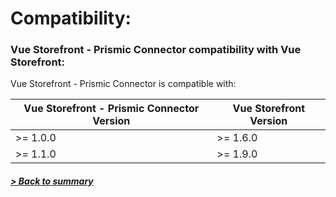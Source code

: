 # Compatibility:

### Vue Storefront - Prismic Connector compatibility with Vue Storefront:

Vue Storefront - Prismic Connector is compatible with:

| Vue Storefront - Prismic Connector Version | Vue Storefront Version |
|--------------------------------------------|------------------------|
| >= 1.0.0                                   | >= 1.6.0               |
| >= 1.1.0                                   | >= 1.9.0               |

##### [> Back to summary](../summary.md)
